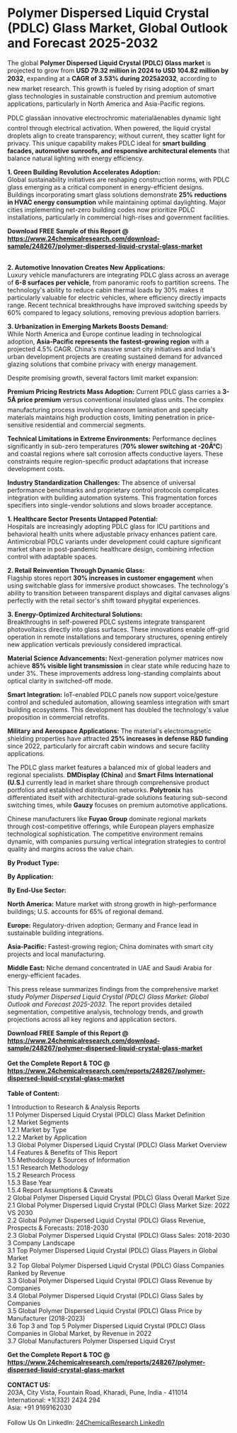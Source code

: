 <h1>Polymer Dispersed Liquid Crystal (PDLC) Glass Market, Global Outlook and Forecast 2025-2032</h1><p>The global <strong>Polymer Dispersed Liquid Crystal (PDLC) Glass market</strong> is projected to grow from <strong>USD 79.32 million in 2024 to USD 104.82 million by 2032</strong>, expanding at a <strong>CAGR of 3.53% during 2025â2032</strong>, according to new market research. This growth is fueled by rising adoption of smart glass technologies in sustainable construction and premium automotive applications, particularly in North America and Asia-Pacific regions.</p><p>PDLC glassâan innovative electrochromic materialâenables dynamic light control through electrical activation. When powered, the liquid crystal droplets align to create transparency; without current, they scatter light for privacy. This unique capability makes PDLC ideal for <strong>smart building facades, automotive sunroofs, and responsive architectural elements</strong> that balance natural lighting with energy efficiency.</p><p><strong>1. Green Building Revolution Accelerates Adoption:</strong><br>
Global sustainability initiatives are reshaping construction norms, with PDLC glass emerging as a critical component in energy-efficient designs. Buildings incorporating smart glass solutions demonstrate <strong>25% reductions in HVAC energy consumption</strong> while maintaining optimal daylighting. Major cities implementing net-zero building codes now prioritize PDLC installations, particularly in commercial high-rises and government facilities.</p><div><b>Download FREE Sample of this Report @ 
            <a href="https://www.24chemicalresearch.com/download-sample/248267/polymer-dispersed-liquid-crystal-glass-market">
            https://www.24chemicalresearch.com/download-sample/248267/polymer-dispersed-liquid-crystal-glass-market</a></b></div><br><p><strong>2. Automotive Innovation Creates New Applications:</strong><br>
Luxury vehicle manufacturers are integrating PDLC glass across an average of <strong>6-8 surfaces per vehicle</strong>, from panoramic roofs to partition screens. The technology's ability to reduce cabin thermal loads by 30% makes it particularly valuable for electric vehicles, where efficiency directly impacts range. Recent technical breakthroughs have improved switching speeds by 60% compared to legacy solutions, removing previous adoption barriers.</p><p><strong>3. Urbanization in Emerging Markets Boosts Demand:</strong><br>
While North America and Europe continue leading in technological adoption, <strong>Asia-Pacific represents the fastest-growing region</strong> with a projected 4.5% CAGR. China's massive smart city initiatives and India's urban development projects are creating sustained demand for advanced glazing solutions that combine privacy with energy management.</p><p>Despite promising growth, several factors limit market expansion:</p><p><strong>Premium Pricing Restricts Mass Adoption:</strong> Current PDLC glass carries a <strong>3-5Ã price premium</strong> versus conventional insulated glass units. The complex manufacturing process involving cleanroom lamination and specialty materials maintains high production costs, limiting penetration in price-sensitive residential and commercial segments.</p><p><strong>Technical Limitations in Extreme Environments:</strong> Performance declines significantly in sub-zero temperatures (<strong>70% slower switching at -20Â°C</strong>) and coastal regions where salt corrosion affects conductive layers. These constraints require region-specific product adaptations that increase development costs.</p><p><strong>Industry Standardization Challenges:</strong> The absence of universal performance benchmarks and proprietary control protocols complicates integration with building automation systems. This fragmentation forces specifiers into single-vendor solutions and slows broader acceptance.</p><p><strong>1. Healthcare Sector Presents Untapped Potential:</strong><br>
Hospitals are increasingly adopting PDLC glass for ICU partitions and behavioral health units where adjustable privacy enhances patient care. Antimicrobial PDLC variants under development could capture significant market share in post-pandemic healthcare design, combining infection control with adaptable spaces.</p><p><strong>2. Retail Reinvention Through Dynamic Glass:</strong><br>
Flagship stores report <strong>30% increases in customer engagement</strong> when using switchable glass for immersive product showcases. The technology's ability to transition between transparent displays and digital canvases aligns perfectly with the retail sector's shift toward phygital experiences.</p><p><strong>3. Energy-Optimized Architectural Solutions:</strong><br>
Breakthroughs in self-powered PDLC systems integrate transparent photovoltaics directly into glass surfaces. These innovations enable off-grid operation in remote installations and temporary structures, opening entirely new application verticals previously considered impractical.</p><p><strong>Material Science Advancements:</strong> Next-generation polymer matrices now achieve <strong>85% visible light transmission</strong> in clear state while reducing haze to under 3%. These improvements address long-standing complaints about optical clarity in switched-off mode.</p><p><strong>Smart Integration:</strong> IoT-enabled PDLC panels now support voice/gesture control and scheduled automation, allowing seamless integration with smart building ecosystems. This development has doubled the technology's value proposition in commercial retrofits.</p><p><strong>Military and Aerospace Applications:</strong> The material's electromagnetic shielding properties have attracted <strong>25% increases in defense R&amp;D funding</strong> since 2022, particularly for aircraft cabin windows and secure facility applications.</p><p>The PDLC glass market features a balanced mix of global leaders and regional specialists. <strong>DMDisplay (China)</strong> and <strong>Smart Films International (U.S.)</strong> currently lead in market share through comprehensive product portfolios and established distribution networks. <strong>Polytronix</strong> has differentiated itself with architectural-grade solutions featuring sub-second switching times, while <strong>Gauzy</strong> focuses on premium automotive applications.</p><p>Chinese manufacturers like <strong>Fuyao Group</strong> dominate regional markets through cost-competitive offerings, while European players emphasize technological sophistication. The competitive environment remains dynamic, with companies pursuing vertical integration strategies to control quality and margins across the value chain.</p><p><strong>By Product Type:</strong></p><p><strong>By Application:</strong></p><p><strong>By End-Use Sector:</strong></p><p><strong>North America:</strong> Mature market with strong growth in high-performance buildings; U.S. accounts for 65% of regional demand.</p><p><strong>Europe:</strong> Regulatory-driven adoption; Germany and France lead in sustainable building integrations.</p><p><strong>Asia-Pacific:</strong> Fastest-growing region; China dominates with smart city projects and local manufacturing.</p><p><strong>Middle East:</strong> Niche demand concentrated in UAE and Saudi Arabia for energy-efficient facades.</p><p>This press release summarizes findings from the comprehensive market study <em>Polymer Dispersed Liquid Crystal (PDLC) Glass Market: Global Outlook and Forecast 2025-2032</em>. The report provides detailed segmentation, competitive analysis, technology trends, and growth projections across all key regions and application sectors.</p><div><b>Download FREE Sample of this Report @ 
            <a href="https://www.24chemicalresearch.com/download-sample/248267/polymer-dispersed-liquid-crystal-glass-market">
            https://www.24chemicalresearch.com/download-sample/248267/polymer-dispersed-liquid-crystal-glass-market</a></b></div><br><div><b>Get the Complete Report & TOC @ 
            <a href="https://www.24chemicalresearch.com/reports/248267/polymer-dispersed-liquid-crystal-glass-market">
            https://www.24chemicalresearch.com/reports/248267/polymer-dispersed-liquid-crystal-glass-market</a></b></div><br>
            <b>Table of Content:</b><p>1 Introduction to Research & Analysis Reports<br />
    1.1 Polymer Dispersed Liquid Crystal (PDLC) Glass Market Definition<br />
    1.2 Market Segments<br />
        1.2.1 Market by Type<br />
        1.2.2 Market by Application<br />
    1.3 Global Polymer Dispersed Liquid Crystal (PDLC) Glass Market Overview<br />
    1.4 Features & Benefits of This Report<br />
    1.5 Methodology & Sources of Information<br />
        1.5.1 Research Methodology<br />
        1.5.2 Research Process<br />
        1.5.3 Base Year<br />
        1.5.4 Report Assumptions & Caveats<br />
2 Global Polymer Dispersed Liquid Crystal (PDLC) Glass Overall Market Size<br />
    2.1 Global Polymer Dispersed Liquid Crystal (PDLC) Glass Market Size: 2022 VS 2030<br />
    2.2 Global Polymer Dispersed Liquid Crystal (PDLC) Glass Revenue, Prospects & Forecasts: 2018-2030<br />
    2.3 Global Polymer Dispersed Liquid Crystal (PDLC) Glass Sales: 2018-2030<br />
3 Company Landscape<br />
    3.1 Top Polymer Dispersed Liquid Crystal (PDLC) Glass Players in Global Market<br />
    3.2 Top Global Polymer Dispersed Liquid Crystal (PDLC) Glass Companies Ranked by Revenue<br />
    3.3 Global Polymer Dispersed Liquid Crystal (PDLC) Glass Revenue by Companies<br />
    3.4 Global Polymer Dispersed Liquid Crystal (PDLC) Glass Sales by Companies<br />
    3.5 Global Polymer Dispersed Liquid Crystal (PDLC) Glass Price by Manufacturer (2018-2023)<br />
    3.6 Top 3 and Top 5 Polymer Dispersed Liquid Crystal (PDLC) Glass Companies in Global Market, by Revenue in 2022<br />
    3.7 Global Manufacturers Polymer Dispersed Liquid Cryst</p><div><b>Get the Complete Report & TOC @ 
            <a href="https://www.24chemicalresearch.com/reports/248267/polymer-dispersed-liquid-crystal-glass-market">
            https://www.24chemicalresearch.com/reports/248267/polymer-dispersed-liquid-crystal-glass-market</a></b></div><br><b>CONTACT US:</b><br>
            203A, City Vista, Fountain Road, Kharadi, Pune, India - 411014<br>
            International: +1(332) 2424 294<br>
            Asia: +91 9169162030 <br><br>
            Follow Us On LinkedIn: <a href="https://www.linkedin.com/company/24chemicalresearch/">24ChemicalResearch LinkedIn</a>